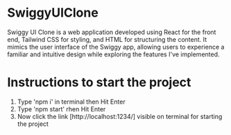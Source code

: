 # SwiggyUIClone
Swiggy UI Clone is a web application developed using React for the front end, Tailwind CSS for styling, and HTML for structuring the content. It mimics the user interface of the Swiggy app, allowing users to experience a familiar and intuitive design while exploring the features I've implemented.

# Instructions to start the project
1. Type 'npm i' in terminal then Hit Enter
2. Type 'npm start' rhen Hit Enter
3. Now click the  link [http://localhost:1234/] visible on terminal for starting the project
